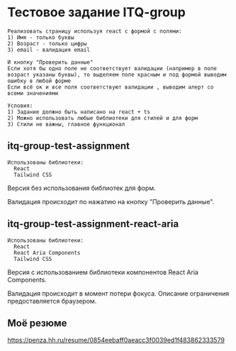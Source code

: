 
# Тестовое задание ITQ-group

```
Реализовать страницу используя react с формой с полями:
1) Имя - только буквы
2) Возраст - только цифры 
3) email - валидация email 

И кнопку "Проверить данные"
Если хотя бы одно поле не соответствует валидации (например в поле возраст указаны буквы), то выделяем поле красным и под формой выводим ошибку в любой форме 
Если всё ок и все поля соответствуют валидации , выводим алерт со всеми значениями 

Условия:
1) Задание должно быть написано на react + ts
2) Можно использовать любые библиотеки для стилей и для форм 
3) Стили не важны, главное функционал
```

## itq-group-test-assignment

```
Использованы библиотеки:
  React
  Tailwind CSS
```
Версия без использования библиотек для форм.

Валидация происходит по нажатию на кнопку "Проверить данные".

## itq-group-test-assignment-react-aria

```
Использованы библиотеки:
  React
  React Aria Components
  Tailwind CSS
```
Версия с использованием библиотеки компонентов React Aria Components.

Валидация происходит в момент потери фокуса. Описание ограничения предоставляется браузером.

## Моё резюме

https://penza.hh.ru/resume/0854eebaff0aeacc3f0039ed1f483862333579
